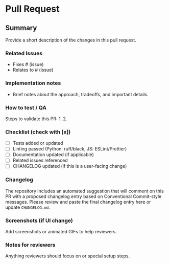 # Pull Request

## Summary

Provide a short description of the changes in this pull request.

### Related Issues

- Fixes # (issue)
- Relates to # (issue)

### Implementation notes

- Brief notes about the approach, tradeoffs, and important details.

### How to test / QA

Steps to validate this PR:
1.
2.

### Checklist (check with [x])

- [ ] Tests added or updated
- [ ] Linting passed (Python: ruff/black, JS: ESLint/Prettier)
- [ ] Documentation updated (if applicable)
- [ ] Related issues referenced
- [ ] CHANGELOG updated (if this is a user-facing change)

### Changelog

The repository includes an automated suggestion that will comment on this PR with a proposed changelog entry based on Conventional Commit-style messages. Please review and paste the final changelog entry here or update `CHANGELOG.md`.

### Screenshots (if UI change)

Add screenshots or animated GIFs to help reviewers.

### Notes for reviewers

Anything reviewers should focus on or special setup steps.
